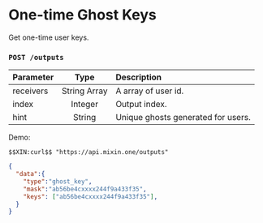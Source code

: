 # One-time Ghost Keys

Get one-time user keys.

### `POST /outputs` 

| Parameter | Type | Description |
| :----- | :----: | :---- |
| receivers | String Array | A array of user id. |
| index | Integer | Output index. |
| hint | String | Unique ghosts generated for users. |

Demo:

```
$$XIN:curl$$ "https://api.mixin.one/outputs"
```

```json
{  
  "data":{  
    "type":"ghost_key",
    "mask":"ab56be4cxxxx244f9a433f35",
    "keys": ["ab56be4cxxxx244f9a433f35"],
  }
}
```
